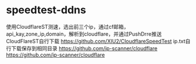 # speedtest-ddns
使用CloudflareST测速，选出前三个ip，通过cf邮箱，api_kay,zone_ip,domain，解析到cloudflare，并通过PushDrre推送
CloudFlareST自行下载 https://github.com/XIU2/CloudflareSpeedTest
ip.txt自行下载保存到相同目录 https://github.com/ip-scanner/cloudflare   https://github.com/ip-scanner/cloudflare
